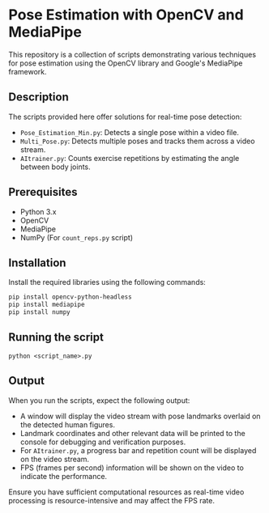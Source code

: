 # Pose Estimation with OpenCV and MediaPipe

This repository is a collection of scripts demonstrating various techniques for pose estimation using the OpenCV library and Google's MediaPipe framework.

## Description

The scripts provided here offer solutions for real-time pose detection:

- `Pose_Estimation_Min.py`: Detects a single pose within a video file.
- `Multi_Pose.py`: Detects multiple poses and tracks them across a video stream.
- `AItrainer.py`: Counts exercise repetitions by estimating the angle between body joints.

## Prerequisites

- Python 3.x
- OpenCV
- MediaPipe
- NumPy (For `count_reps.py` script)

## Installation

Install the required libraries using the following commands:

```bash
pip install opencv-python-headless
pip install mediapipe
pip install numpy
```
## Running the script
```
python <script_name>.py
```

## Output

When you run the scripts, expect the following output:

- A window will display the video stream with pose landmarks overlaid on the detected human figures.
- Landmark coordinates and other relevant data will be printed to the console for debugging and verification purposes.
- For `AItrainer.py`, a progress bar and repetition count will be displayed on the video stream.
- FPS (frames per second) information will be shown on the video to indicate the performance.

Ensure you have sufficient computational resources as real-time video processing is resource-intensive and may affect the FPS rate.



